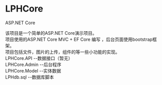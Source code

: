 # LPHCore
ASP.NET Core

该项目是一个简单的ASP.NET Core演示项目。  
项目使用的ASP.NET Core MVC + EF Core 编写 ，后台页面使用bootstrap框架。  
项目包括文件，图片的上传，组件的等一些小功能的实现。  
LPHCore.API --数据接口（暂无）   
LPHCore.Admin --后台程序  
LPHCore.Model --实体数据   
LPHdb.sql --数据库脚本

